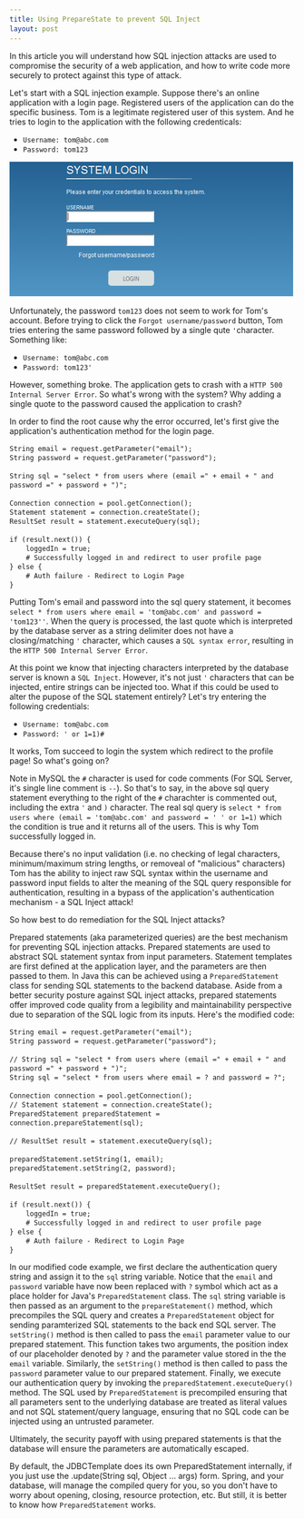 ```yaml
--- 
title: Using PrepareState to prevent SQL Inject
layout: post
---
```


In this article you will understand how SQL injection attacks are used to compromise the security of a web application, and how to write code more securely to protect against this type of attack.

Let's start with a SQL injection example. Suppose there's an online application with a login page. Registered users of the application can do the specific business. Tom is a legitimate registered user of this system. And he tries to login to the application with the following credenticals:
* `Username: tom@abc.com`
* `Password: tom123`


![login page](/images/posts/login_page.png) 

Unfortunately, the password `tom123` does not seem to work for Tom's account. Before trying to click the `Forgot username/password` button, Tom tries entering the same password followed by a single qute `'`character. Something like:
* `Username: tom@abc.com`
* `Password: tom123'`

However, something broke. The application gets to crash with a `HTTP 500 Internal Server Error`. So what's wrong with the system? Why adding a single quote to the password caused the application to crash?

In order to find the root cause why the error occurred, let's first give the application's authentication method for the login page. 

    String email = request.getParameter("email");
    String password = request.getParameter("password");
    
    String sql = "select * from users where (email =" + email + " and password =" + password + ")";
    
    Connection connection = pool.getConnection();
    Statement statement = connection.createState();
    ResultSet result = statement.executeQuery(sql);
    
    if (result.next()) {
        loggedIn = true;
        # Successfully logged in and redirect to user profile page
    } else {
        # Auth failure - Redirect to Login Page
    }

Putting Tom's email and password into the sql query statement, it becomes `select * from users where email = 'tom@abc.com' and password = 'tom123''`. When the query is processed, the last quote which is interpreted by the database server as a string delimiter does not have a closing/matching `'` character, which causes a `SQL syntax error`, resulting in the `HTTP 500 Internal Server Error`.

At this point we know that injecting characters interpreted by the database server is known a `SQL Inject`. However, it's not just `'` characters that can be injected, entire strings can be injected too. What if this could be used to alter the pupose of the SQL statement entirely? Let's try entering the following credentials:

* `Username: tom@abc.com`
* `Password: ' or 1=1)#`

It works, Tom succeed to login the system which redirect to the profile page! So what's going on?

Note in MySQL the `#` character is used for code comments (For SQL Server, it's single line comment is `--`). So that's to say, in the above sql query statement everything to the right of the `#` charachter is commented out, including the extra `'` and `)` character. The real sql query is `select * from users where (email = 'tom@abc.com' and password = ' ' or 1=1)` which the condition is true and it returns all of the users. This is why Tom successfully logged in.

Because there's no input validation (i.e. no checking of legal characters, minimum/maximum string lengths, or removeal of "malicious" characters) Tom has the ability to inject raw SQL syntax within the username and password input fields to alter the meaning of the SQL query responsible for authentication, resulting in a bypass of the application's authentication mechanism - a SQL Inject attack!

So how best to do remediation for the SQL Inject attacks?

Prepared statements (aka parameterized queries) are the best mechanism for preventing SQL injection attacks. Prepared statements are used to abstract SQL statement syntax from input parameters. Statement templates are first defined at the application layer, and the parameters are then passed to them. In Java this can be achieved using a `PreparedStatement` class for sending SQL statements to the backend database. Aside from a better security posture against SQL inject attacks, prepared statements offer improved code quality from a legibility and maintainability perspective due to separation of the SQL logic from its inputs. Here's the modified code:

    String email = request.getParameter("email");
    String password = request.getParameter("password");
    
    // String sql = "select * from users where (email =" + email + " and password =" + password + ")";
    String sql = "select * from users where email = ? and password = ?";
    
    Connection connection = pool.getConnection();
    // Statement statement = connection.createState();
    PreparedStatement preparedStatement = connection.prepareStatement(sql);
    
    // ResultSet result = statement.executeQuery(sql);
    
    preparedStatement.setString(1, email);
    preparedStatement.setString(2, password);
    
    ResultSet result = preparedStatement.executeQuery();
    
    if (result.next()) {
        loggedIn = true;
        # Successfully logged in and redirect to user profile page
    } else {
        # Auth failure - Redirect to Login Page
    }
    
In our modified code example, we first declare the authentication query string and assign it to the `sql` string variable. Notice that the `email` and `password` variable have now been replaced with `?` symbol which act as a place holder for Java's `PreparedStatement` class. The `sql` string variable is then passed as an argument to the `prepareStatement()` method, which precompiles the SQL query and creates a `PreparedStatement` object for sending paramterized SQL statements to the back end SQL server. The `setString()` method is then called to pass the `email` parameter value to our prepared statement. This function takes two arguments, the position index of our placeholder denoted by `?` and the parameter value stored in the the `email` variable. Similarly, the `setString()` method is then called to pass the `password` parameter value to our prepared statement. Finally, we execute our authentication query by invoking the `preparedStatement.executeQuery()` method. The SQL used by `PreparedStatement` is precompiled ensuring that all parameters sent to the underlying database are treated as literal values and not SQL statement/query language, ensuring that no SQL code can be injected using an untrusted parameter.

Ultimately, the security payoff with using prepared statements is that the database will ensure the parameters are automatically escaped.

By default, the JDBCTemplate does its own PreparedStatement internally, if you just use the .update(String sql, Object ... args) form. Spring, and your database, will manage the compiled query for you, so you don't have to worry about opening, closing, resource protection, etc. But still, it is better to know how `PreparedStatement` works.


